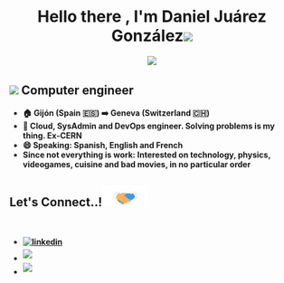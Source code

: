 <h1 align="center"><b>Hello there , I'm  Daniel Juárez González</b><img src="https://media.giphy.com/media/hvRJCLFzcasrR4ia7z/giphy.gif" width="35"></h1>

<p align="center">
  <a href="https://github.com/DenverCoder1/readme-typing-svg"><img src="https://readme-typing-svg.herokuapp.com?font=Time+New+Roman&color=cyan&size=25&center=true&vCenter=true&width=600&height=100&lines=DevOps,;Cloud+technologies,;CI+/+CD,;Linux+SysAdmin,;What+comes+next?..."></a>
</p>

## <img src="https://media2.giphy.com/media/QssGEmpkyEOhBCb7e1/giphy.gif?cid=ecf05e47a0n3gi1bfqntqmob8g9aid1oyj2wr3ds3mg700bl&rid=giphy.gif" width ="25"><b> Computer engineer

- 🏠 Gijón (Spain 🇪🇸) ➡️ Geneva (Switzerland 🇨🇭)
- 🎯 Cloud, SysAdmin and DevOps engineer. Solving problems is my thing. Ex-CERN
- 😄 Speaking: Spanish, English and French
- Since not everything is work: Interested on technology, physics, videogames, cuisine and bad movies, in no particular order

## <b> Let's Connect..!</b><img src="https://github.com/0xAbdulKhalid/0xAbdulKhalid/raw/main/assets/mdImages/handshake.gif" width ="80">
<br>
<div align='left'>

<ul>

<li>
<a href="https://linkedin.com/in/djuarezg" target="_blank">
<img src="https://img.shields.io/badge/linkedin: Daniel Juarez-%2300acee.svg?color=405DE6&style=for-the-badge&logo=linkedin&logoColor=white" alt=linkedin style="margin-bottom: 5px;"/>
</a>
</li>
<li>
<a href="mailto:djuarezg@proton.me" target="_blank">
<img src="https://img.shields.io/badge/protonmail:%20%20Daniel%20Juarez-%235D3FD3.svg?style=for-the-badge&logo=protonmail&logoColor=white" t=mail style="margin-bottom: 5px;" />
</a>
</li>
<li>
<a href="https://stackoverflow.com/users/6618742/djuarez" target="_blank">
<img src="https://img.shields.io/badge/Stackoverflow:%20%20Daniel%20Juarez-%23FF5733.svg?style=for-the-badge&logo=stackoverflow&logoColor=white" t=mail style="margin-bottom: 5px;" />
</a>
</li>
</ul>
</div>

<br>
